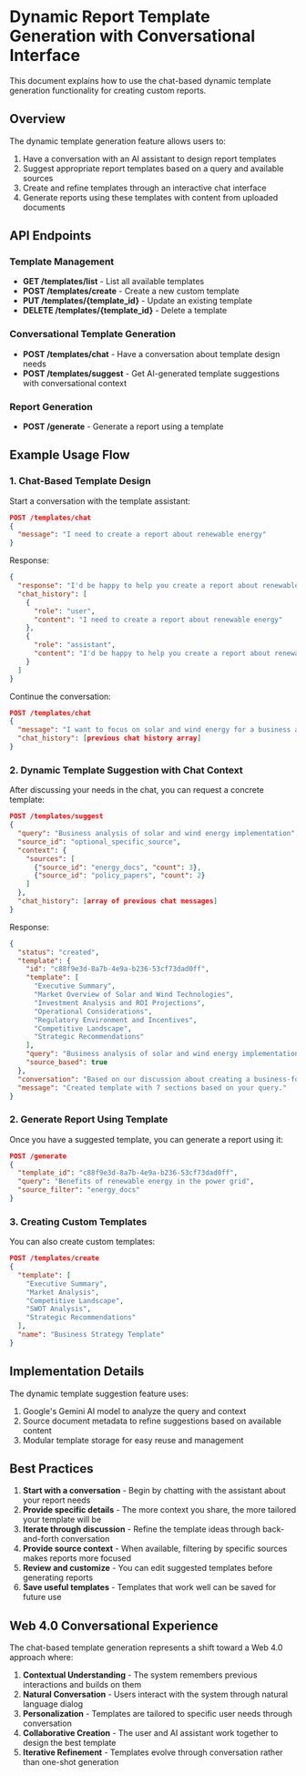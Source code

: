 # Dynamic Report Template Generation with Conversational Interface

This document explains how to use the chat-based dynamic template generation functionality for creating custom reports.

## Overview

The dynamic template generation feature allows users to:

1. Have a conversation with an AI assistant to design report templates
2. Suggest appropriate report templates based on a query and available sources
3. Create and refine templates through an interactive chat interface
4. Generate reports using these templates with content from uploaded documents

## API Endpoints

### Template Management

- **GET /templates/list** - List all available templates
- **POST /templates/create** - Create a new custom template
- **PUT /templates/{template_id}** - Update an existing template
- **DELETE /templates/{template_id}** - Delete a template

### Conversational Template Generation

- **POST /templates/chat** - Have a conversation about template design needs
- **POST /templates/suggest** - Get AI-generated template suggestions with conversational context

### Report Generation

- **POST /generate** - Generate a report using a template

## Example Usage Flow

### 1. Chat-Based Template Design

Start a conversation with the template assistant:

```json
POST /templates/chat
{
  "message": "I need to create a report about renewable energy"
}
```

Response:

```json
{
  "response": "I'd be happy to help you create a report about renewable energy. This is a fascinating and relevant topic! To create the most effective template, I'd like to understand a bit more about your specific focus and goals:\n\n1. Are you focusing on any particular types of renewable energy (solar, wind, hydroelectric, geothermal, etc.)?\n2. Is this report meant to be technical, policy-oriented, or for general audiences?\n3. Are you analyzing current implementation, future potential, or comparing with traditional energy sources?\n4. Do you have any specific sections you already know you want to include?\n\nOnce I understand your needs better, I can suggest a tailored structure for your report.",
  "chat_history": [
    {
      "role": "user",
      "content": "I need to create a report about renewable energy"
    },
    {
      "role": "assistant",
      "content": "I'd be happy to help you create a report about renewable energy..."
    }
  ]
}
```

Continue the conversation:

```json
POST /templates/chat
{
  "message": "I want to focus on solar and wind energy for a business audience",
  "chat_history": [previous chat history array]
}
```

### 2. Dynamic Template Suggestion with Chat Context

After discussing your needs in the chat, you can request a concrete template:

```json
POST /templates/suggest
{
  "query": "Business analysis of solar and wind energy implementation",
  "source_id": "optional_specific_source",
  "context": {
    "sources": [
      {"source_id": "energy_docs", "count": 3},
      {"source_id": "policy_papers", "count": 2}
    ]
  },
  "chat_history": [array of previous chat messages]
}
```

Response:

```json
{
  "status": "created",
  "template": {
    "id": "c88f9e3d-8a7b-4e9a-b236-53cf73dad0ff",
    "template": [
      "Executive Summary",
      "Market Overview of Solar and Wind Technologies",
      "Investment Analysis and ROI Projections",
      "Operational Considerations",
      "Regulatory Environment and Incentives",
      "Competitive Landscape",
      "Strategic Recommendations"
    ],
    "query": "Business analysis of solar and wind energy implementation",
    "source_based": true
  },
  "conversation": "Based on our discussion about creating a business-focused report on solar and wind energy, I've designed a template that addresses the key aspects business leaders would want to see...",
  "message": "Created template with 7 sections based on your query."
}
```

### 2. Generate Report Using Template

Once you have a suggested template, you can generate a report using it:

```json
POST /generate
{
  "template_id": "c88f9e3d-8a7b-4e9a-b236-53cf73dad0ff",
  "query": "Benefits of renewable energy in the power grid",
  "source_filter": "energy_docs"
}
```

### 3. Creating Custom Templates

You can also create custom templates:

```json
POST /templates/create
{
  "template": [
    "Executive Summary",
    "Market Analysis",
    "Competitive Landscape",
    "SWOT Analysis",
    "Strategic Recommendations"
  ],
  "name": "Business Strategy Template"
}
```

## Implementation Details

The dynamic template suggestion feature uses:

1. Google's Gemini AI model to analyze the query and context
2. Source document metadata to refine suggestions based on available content
3. Modular template storage for easy reuse and management

## Best Practices

1. **Start with a conversation** - Begin by chatting with the assistant about your report needs
2. **Provide specific details** - The more context you share, the more tailored your template will be
3. **Iterate through discussion** - Refine the template ideas through back-and-forth conversation
4. **Provide source context** - When available, filtering by specific sources makes reports more focused
5. **Review and customize** - You can edit suggested templates before generating reports
6. **Save useful templates** - Templates that work well can be saved for future use

## Web 4.0 Conversational Experience

The chat-based template generation represents a shift toward a Web 4.0 approach where:

1. **Contextual Understanding** - The system remembers previous interactions and builds on them
2. **Natural Conversation** - Users interact with the system through natural language dialog
3. **Personalization** - Templates are tailored to specific user needs through conversation
4. **Collaborative Creation** - The user and AI assistant work together to design the best template
5. **Iterative Refinement** - Templates evolve through conversation rather than one-shot generation
